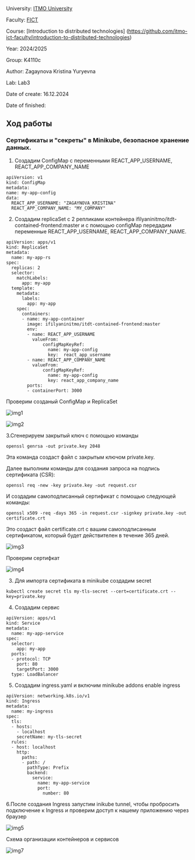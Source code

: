 University: [ITMO University](https://itmo.ru/ru/)

Faculty: [FICT](https://fict.itmo.ru)

Course: [Introduction to distributed technologies]
(https://github.com/itmo-ict-faculty/introduction-to-distributed-technologies)

Year: 2024/2025

Group: K4110c

Author: Zagaynova Kristina Yuryevna

Lab: Lab3

Date of create: 16.12.2024

Date of finished:

## Ход работы

### Сертификаты и "секреты" в Minikube, безопасное хранение данных.

1. Создадим ConfigMap с переменными REACT_APP_USERNAME, REACT_APP_COMPANY_NAME

```
apiVersion: v1    
kind: ConfigMap     
metadata:       
name: my-app-config     
data:       
  REACT_APP_USERNAME: "ZAGAYNOVA_KRISTINA"       
  REACT_APP_COMPANY_NAME: "MY_COMPANY"     
```


2. Создадим  replicaSet с 2 репликами контейнера ifilyaninitmo/itdt-contained-frontend:master и с помощью configMap передадим переменные REACT_APP_USERNAME, REACT_APP_COMPANY_NAME.

```
apiVersion: apps/v1     
kind: ReplicaSet     
metadata:       
  name: my-app-rs     
spec:       
  replicas: 2       
  selector:        
    matchLabels:           
      app: my-app       
  template:         
    metadata:           
      labels:             
        app: my-app         
    spec:           
      containers:          
      - name: my-app-container             
        image: ifilyaninitmo/itdt-contained-frontend:master             
        env:
        - name: REACT_APP_USERNAME
          valueFrom:
              configMapKeyRef:
                name: my-app-config 
                key:  react_app_username
        - name: REACT_APP_COMPANY_NAME
          valueFrom:
              configMapKeyRef:
                name: my-app-config 
                key: react_app_company_name
        ports:
        - containerPort: 3000

```
Проверим созданый ConfigMap и ReplicaSet

![img1](./img1.png)

![img2](./img2.png)

3.Cгенерируем закрытый ключ с помощью команды
```
openssl genrsa -out private.key 2048
```
Эта команда создаст файл с закрытым ключом private.key.

Далее выполним команды для создания запроса на подпись сертификата (CSR):
```
openssl req -new -key private.key -out request.csr
```
И создадим самоподписанный сертификат с помощью следующей команды:
```
openssl x509 -req -days 365 -in request.csr -signkey private.key -out certificate.crt
```
Это создаст файл certificate.crt с вашим самоподписанным сертификатом, который будет действителен в течение 365 дней.

![img3](./img3.png)

Проверим сертифкат 

![img4](./img4.png)

3. Для импорта сертификата в minikube создадим secret

```
kubectl create secret tls my-tls-secret --cert=certificate.crt --key=private.key
```
4. Создадим сервис

```
apiVersion: apps/v1
kind: Service
metadata:
  name: my-app-service
spec:
  selector:
    app: my-app  
  ports:
  - protocol: TCP
    port: 80  
    targetPort: 3000  
  type: LoadBalancer 

```

5. Создадим ingress.yaml и включим minikube addons enable ingress

```
apiVersion: networking.k8s.io/v1
kind: Ingress
metadata:
  name: my-ingress
spec:
  tls:
  - hosts:
    - localhost
    secretName: my-tls-secret 
  rules:
  - host: localhost  
    http:
      paths:
      - path: /        
        pathType: Prefix
        backend:
          service:
            name: my-app-service 
            port:
              number: 80  

```
6.После создания Ingress запустим inikube tunnel, чтобы пробросить подключение к Ingress и проверим доступ к нашему приложению через браузер

![img5](./img5.png)


Схема организации контейнеров и сервисов

![img7](./schema1.png)
